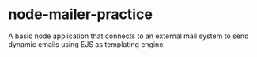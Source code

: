 # node-mailer-practice

A basic node application that connects to an external mail system to send dynamic emails using EJS as templating engine.
